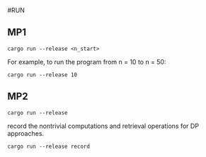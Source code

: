 #RUN
## MP1
```
cargo run --release <n_start>
```

For example, to run the program from n = 10 to n = 50:

```
cargo run --release 10
```

## MP2
```
cargo run --release
```
record the nontrivial computations and retrieval operations for DP approaches.

```
cargo run --release record
```
